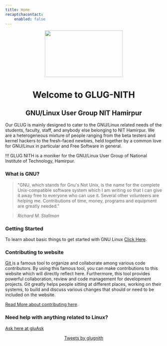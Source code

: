 ```yaml
---
title: Home
recaptchacontact:
    enabled: false
---
```


<meta property="og:url"                content="http://glug.nith.ac.in/new/" />
<meta property="og:type"               content="Website" />
<meta property="og:title"              content="GLUG NITH - GNU/Linux User Group" />
<meta property="og:description"        content="GLUG NITH is a moniker for the GNU/Linux User Group of National Institute of Technology, Hamirpur. Our GLUG is mainly designed to cater to the GNU/Linux related needs of the students, faculty, staff, and anybody else belonging to NIT Hamirpur. We are a heterogeneous mixture of people ranging from the beta testers and kernel hackers to the fresh-faced newbies, held together together by a common love for GNU/Linux in particular and Free Software in general." />
<meta property="og:image"              content="http://glug.nith.ac.in/glugmainimage.jpg" />

<center>
<img src="1013643_828488670527520_6858547805805754630_n.png" width=250 height="150" >
<h1>Welcome to GLUG-NITH</h1>
<h2>GNU/Linux User Group NIT Hamirpur</h2>
</center>


<p>Our GLUG is mainly designed to cater to the GNU/Linux related needs of the students, faculty, staff, and anybody else belonging to NIT Hamirpur. We are a heterogeneous mixture of people ranging from the beta testers and kernel hackers to the fresh-faced newbies, held together by a common love for GNU/Linux in particular and Free Software in general. </p>



!!! GLUG NITH is a moniker for the GNU/Linux User Group of National Institute of Technology, Hamirpur.



<h3> What is GNU?</h3>


> "GNU, which stands for Gnu's Not Unix, is the name for the complete Unix-compatible software system which I am writing so that I can give it away free to everyone who can use it. Several other volunteers are helping me. Contributions of time, money, programs and equipment are greatly needed."

> <cite> Richard M. Stallman </cite>

<h3> Getting Started</h3>

To learn about basic things to get started with GNU Linux <a href="/getting-started">Click Here</a>.

<h3>Contributing to website</h3>

<p><a href="https://en.wikipedia.org/wiki/Git_%28software%29">Git </a>is a famous tool to organize and collaborate among various code contributors.
By using this famous tool, you can make contributions to this website which will directly reflect here. Furthermore, this tool provides powerful collaboration, review and code management for development projects.
Git greatly helps people sitting at different places, working on their systems, to build and discuss various changes that should or need to be included on the website.
</p>

[Read More about contributing here](/contribute).

<h3>Need help with anything related to Linux?</h3>

[Ask here at gluAsk](http://glug.nith.ac.in/gluapps/gluask)


<center>
<a class="twitter-timeline" data-width="600" data-height="400" data-theme="light" href="https://twitter.com/glugnith">Tweets by glugnith</a> 
<script async src="//platform.twitter.com/widgets.js" charset="utf-8"></script>
</center>
